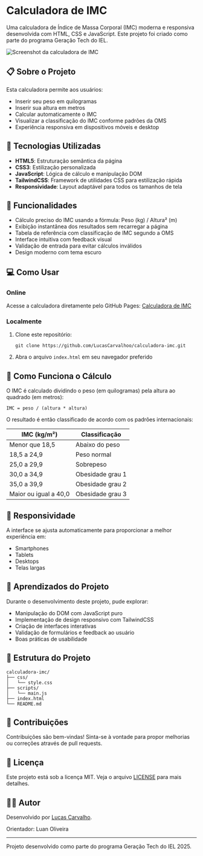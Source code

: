 # Calculadora de IMC

Uma calculadora de Índice de Massa Corporal (IMC) moderna e responsiva desenvolvida com HTML, CSS e JavaScript. Este projeto foi criado como parte do programa Geração Tech do IEL.

![Screenshot da calculadora de IMC](https://i.imgur.com/qoBThi2.jpeg)

## 📋 Sobre o Projeto

Esta calculadora permite aos usuários:
- Inserir seu peso em quilogramas
- Inserir sua altura em metros
- Calcular automaticamente o IMC
- Visualizar a classificação do IMC conforme padrões da OMS
- Experiência responsiva em dispositivos móveis e desktop

## 🚀 Tecnologias Utilizadas

- **HTML5**: Estruturação semântica da página
- **CSS3**: Estilização personalizada
- **JavaScript**: Lógica de cálculo e manipulação DOM
- **TailwindCSS**: Framework de utilidades CSS para estilização rápida
- **Responsividade**: Layout adaptável para todos os tamanhos de tela

## 🔧 Funcionalidades

- Cálculo preciso do IMC usando a fórmula: Peso (kg) / Altura² (m)
- Exibição instantânea dos resultados sem recarregar a página
- Tabela de referência com classificação de IMC segundo a OMS
- Interface intuitiva com feedback visual
- Validação de entrada para evitar cálculos inválidos
- Design moderno com tema escuro

## 💻 Como Usar

### Online
Acesse a calculadora diretamente pelo GitHub Pages: [Calculadora de IMC](https://lucascarvalhoo.github.io/caculadora-imc/)

### Localmente
1. Clone este repositório:
   ```
   git clone https://github.com/LucasCarvalhoo/calculadora-imc.git
   ```
2. Abra o arquivo `index.html` em seu navegador preferido

## 🧮 Como Funciona o Cálculo

O IMC é calculado dividindo o peso (em quilogramas) pela altura ao quadrado (em metros):

```
IMC = peso / (altura * altura)
```

O resultado é então classificado de acordo com os padrões internacionais:

| IMC (kg/m²) | Classificação |
|-------------|---------------|
| Menor que 18,5 | Abaixo do peso |
| 18,5 a 24,9 | Peso normal |
| 25,0 a 29,9 | Sobrepeso |
| 30,0 a 34,9 | Obesidade grau 1 |
| 35,0 a 39,9 | Obesidade grau 2 |
| Maior ou igual a 40,0 | Obesidade grau 3 |

## 📱 Responsividade

A interface se ajusta automaticamente para proporcionar a melhor experiência em:
- Smartphones
- Tablets
- Desktops
- Telas largas

## 🧠 Aprendizados do Projeto

Durante o desenvolvimento deste projeto, pude explorar:
- Manipulação do DOM com JavaScript puro
- Implementação de design responsivo com TailwindCSS
- Criação de interfaces interativas
- Validação de formulários e feedback ao usuário
- Boas práticas de usabilidade

## 📂 Estrutura do Projeto

```
calculadora-imc/
├── css/
│   └── style.css
├── scripts/
│   └── main.js
├── index.html
└── README.md
```

## 🤝 Contribuições

Contribuições são bem-vindas! Sinta-se à vontade para propor melhorias ou correções através de pull requests.

## 📄 Licença

Este projeto está sob a licença MIT. Veja o arquivo [LICENSE](LICENSE) para mais detalhes.

## 👨‍💻 Autor

Desenvolvido por [Lucas Carvalho](https://github.com/LucasCarvalhoo).

Orientador: Luan Oliveira

---

Projeto desenvolvido como parte do programa Geração Tech do IEL 2025.
